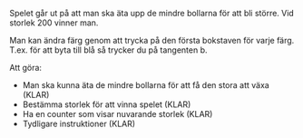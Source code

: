 Spelet går ut på att man ska äta upp de mindre bollarna för att bli större.
Vid storlek 200 vinner man.

Man kan ändra färg genom att trycka på den första bokstaven för varje färg. T.ex. för att byta till blå så trycker du på tangenten b.

Att göra:
- Man ska kunna äta de mindre bollarna för att få den stora att växa (KLAR)
- Bestämma storlek för att vinna spelet (KLAR)
- Ha en counter som visar nuvarande storlek (KLAR)
- Tydligare instruktioner (KLAR)